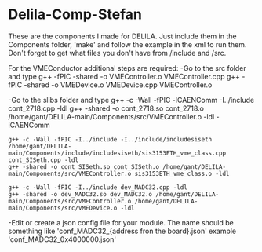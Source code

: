 # Delila-Comp-Stefan


These are the components I made for DELILA.
Just include them in the Components folder, 'make' and follow the example in the xml to run them.
Don't forget to get what files you don't have from /include and /src.



For the VMEConductor additional steps are required:
  -Go to the src folder and type
    g++ -fPIC -shared -o VMEController.o VMEController.cpp
    g++ -fPIC -shared -o VMEDevice.o VMEDevice.cpp VMEController.o
  
  
  -Go to the slibs folder and type
    g++ -c -Wall -fPIC -lCAENComm -I../include cont_2718.cpp -ldl
    g++ -shared -o cont_2718.so cont_2718.o /home/gant/DELILA-main/Components/src/VMEController.o -ldl -lCAENComm
    
    g++ -c -Wall -fPIC -I../include -I../include/includesiseth /home/gant/DELILA-main/Components/include/includesiseth/sis3153ETH_vme_class.cpp  cont_SISeth.cpp -ldl 
    g++ -shared -o cont_SISeth.so cont_SISeth.o /home/gant/DELILA-main/Components/src/VMEController.o sis3153ETH_vme_class.o -ldl
    
    g++ -c -Wall -fPIC -I../include dev_MADC32.cpp -ldl
    g++ -shared -o dev_MADC32.so dev_MADC32.o /home/gant/DELILA-main/Components/src/VMEController.o /home/gant/DELILA-main/Components/src/VMEDevice.o -ldl
    
    
  -Edit or create a json config file for your module. The name should be something like 'conf_MADC32_{address fron the board}.json'
    example 'conf_MADC32_0x4000000.json'



    



